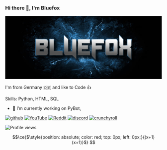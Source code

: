 ### Hi there 👋, I'm Bluefox
![](https://github.com/Bluefox187/Bluefox187/blob/main/GitHubBanner%20(2).png)

I'm from Germany 🇩🇪 and like to Code 👍

Skills: Python, HTML, SQL

- 🔭 I’m currently working on PyBot, 


[<img src='https://cdn.jsdelivr.net/npm/simple-icons@3.0.1/icons/github.svg' alt='github' height='40'>](https://github.com/Bluefox187)  [<img src='https://cdn.jsdelivr.net/npm/simple-icons@3.0.1/icons/youtube.svg' alt='YouTube' height='40'>](https://www.youtube.com/channel/UCF7iWcc0wN3LmLK4r7dlCGg)  [<img src='https://cdn.jsdelivr.net/npm/simple-icons@3.0.1/icons/reddit.svg' alt='Reddit' height='40'>](https://www.reddit.com/user/RexBluefox)  [<img src='https://cdn.jsdelivr.net/npm/simple-icons@3.0.1/icons/discord.svg' alt='discord' height='40'>](https://discord.com/users/364814414622228482/)  [<img src='https://cdn.jsdelivr.net/npm/simple-icons@3.0.1/icons/crunchyroll.svg' alt='crunchyroll' height='40'>](http://www.crunchyroll.com/user/RexBluefox)  

![Profile views](https://gpvc.arturio.dev/Bluefox187)  

```math
\ce{$\style{position: absolute; color: red; top: 0px; left: 0px;}{(x+1)(x+1)}$}
